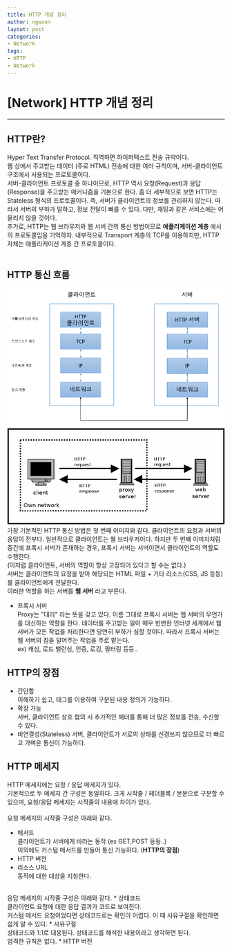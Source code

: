 ```yaml
---
title: HTTP 개념 정리
author: ngwoon
layout: post
categories:
- Network
tags:
- HTTP
- Network
---
```


# [Network] HTTP 개념 정리
- - -

## HTTP란?
Hyper Text Transfer Protocol. 직역하면 하이퍼텍스트 전송 규약이다.<br/>
웹 상에서 주고받는 데이터 (주로 HTML) 전송에 대한 여러 규칙이며, 서버-클라이언트 구조에서 사용되는 프로토콜이다.<br/>
서버-클라이언트 프로토콜 중 하나이므로, HTTP 역시 요청(Request)과 응답(Response)을 주고받는 매커니즘을 기본으로 한다. 좀 더 세부적으로 보면 HTTP는 Stateless 형식의 프로토콜이다. 즉, 서버가 클라이언트의 정보를 관리하지 않는다. 따라서 서버의 부하가 덜하고, 정보 전달이 빠를 수 있다. 다만, 채팅과 같은 서비스에는 어울리지 않을 것이다.<br/>
추가로, HTTP는 웹 브라우저와 웹 서버 간의 통신 방법이므로 **애플리케이션 계층** 에서의 프로토콜임을 기억하자. 내부적으로 Transport 계층의 TCP를 이용하지만, HTTP 자체는 애플리케이션 계층 간 프로토콜이다.
<br/><br/>

## HTTP 통신 흐름
![Client-Server](/assets/images/post/Network/HTTP/server-client.jpeg)
![Client-Proxy-Server](/assets/images/post/Network/HTTP/client-proxy-server.png)
가장 기본적인 HTTP 통신 방법은 첫 번째 이미지와 같다. 클라이언트의 요청과 서버의 응답이 전부다. 일반적으로 클라이언트는 웹 브라우저이다. 하지만 두 번째 이미지처럼 중간에 프록시 서버가 존재하는 경우, 프록시 서버는 서버이면서 클라이언트의 역할도 수행한다.<br/>
(이처럼 클라이언트, 서버의 역할이 항상 고정되어 있다고 할 수는 없다.)<br/>
서버는 클라이언트의 요청을 받아 해당되는 HTML 파일 + 기타 리소스(CSS, JS 등등)를 클라이언트에게 전달한다.<br/>
이러한 역할을 하는 서버를 **웹 서버** 라고 부른다.<br/>

* 프록시 서버<br/>
  Proxy는 "대리" 라는 뜻을 갖고 있다. 이름 그대로 프록시 서버는 웹 서버의 무언가를 대신하는 역할을 한다. 데이터를 주고받는 일이 매우 빈번한 인터넷 세계에서 웹 서버가 모든 작업을 처리한다면 당연히 부하가 심할 것이다. 따라서 프록시 서버는 웹 서버의 짐을 덜어주는 작업을 주로 맡는다.<br/>
  ex) 캐싱, 로드 밸런싱, 인증, 로깅, 필터링 등등..

## HTTP의 장점
* 간단함<br/>
  이해하기 쉽고, 태그를 이용하여 구분된 내용 정의가 가능하다.
* 확장 가능<br/>
  서버, 클라이언트 상호 협의 시 추가적인 헤더를 통해 더 많은 정보를 전송, 수신할 수 있다.
* 비연결성(Stateless)
  서버, 클라이언트가 서로의 상태를 신경쓰지 않으므로 더 빠르고 가벼운 통신이 가능하다.

## HTTP 메세지
HTTP 메세지에는 요청 / 응답 메세지가 있다.<br/>
기본적으로 두 메세지 간 구성은 동일하다. 크게 시작줄 / 헤더블록 / 본문으로 구분할 수 있으며, 요청/응답 메세지는 시작줄의 내용에 차이가 있다.<br/><br/>
요청 메세지의 시작줄 구성은 아래와 같다.
* 메서드<br/>
  클라이언트가 서버에게 바라는 동작 (ex GET,POST 등등..)<br/>
  이외에도 커스텀 메서드를 만들어 통신 가능하다. (**HTTP의 장점**)
* HTTP 버전
* 리소스 URL<br/>
  동작에 대한 대상을 지칭한다.

<br/>
응답 메세지의 시작줄 구성은 아래와 같다.
* 상태코드<br/>
  클라이언트 요청에 대한 응답 결과가 코드로 보여진다.<br/>
  커스텀 메서드 요청이었다면 상태코드로는 확인이 어렵다. 이 때 사유구절을 확인하면 쉽게 알 수 있다.
* 사유구절<br/>
  상태코드와 1:1로 대응된다. 상태코드를 해석한 내용이라고 생각하면 된다.<br/>
  엄격한 규칙은 없다.
* HTTP 버전






